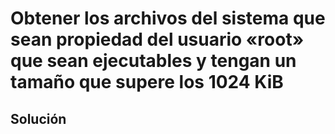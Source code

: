 # Obtener los archivos del sistema que sean propiedad del usuario «root» que sean ejecutables y tengan un tamaño que supere los 1024 KiB

## Solución

```bash

```

